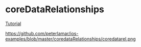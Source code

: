 #  coreDataRelationships

[Tutorial](https://www.hackingwithswift.com/books/ios-swiftui/one-to-many-relationships-with-core-data-swiftui-and-fetchrequest)

![]()https://github.com/peterlamar/ios-examples/blob/master/coredataRelationships/coredatarel.png
